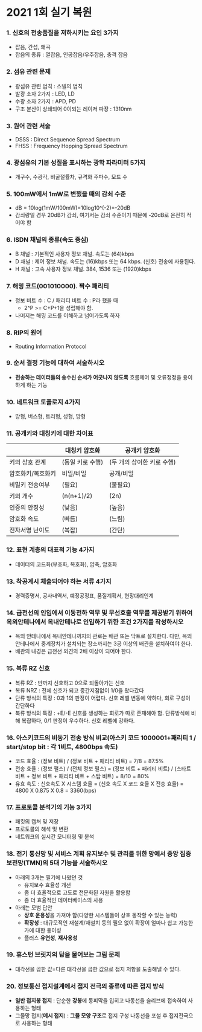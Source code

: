 # 2021 1회 실기 복원
### 1. 신호의 전송품질을 저하시키는 요인 3가지
- 잡음, 간섭, 왜곡
- 잡음의 종류 : 열잡음, 인공잡음/우주잡음, 충격 잡음


### 2. 섬유 관련 문제
- 광섬유 관련 법칙 : 스넬의 법칙
- 발광 소자 2가지 : LED, LD
- 수광 소자 2가지 : APD, PD
- 구조 분산이 상쇄되어 0이되는 레이저 파장 : 1310nm


### 3. 원어 관련 서술
- DSSS : Direct Sequence Spread Spectrum
- FHSS : Frequency Hopping Spread Spectrum


### 4. 광섬유의 기본 성질을 표시하는 광학 파라미터 5가지
- 개구수, 수광각, 비굴절률차, 규격화 주파수, 모드 수


### 5. 100mW에서 1mW로 변했을 때의 감쇠 수준
- dB = 10log(1mW/100mW)=10log10^(-2)=-20dB
- 감쇠량일 경우 20dB가 감쇠, 여기서는 감쇠 수준이기 때문에 -20dB로 온전히 적어야 함


### 6. ISDN 채널의 종류(속도 중심)
- B 채널 : 기본적인 사용자 정보 채널. 속도는 (64)kbps
- D 채널 : 제어 정보 채널. 속도는 (16)kbps 또는 64 kbps. (신호) 전송에 사용된다.
- H 채널 : 고속 사용자 정보 채널. 384, 1536 또는 (1920)kbps


### 7. 해밍 코드(001010000). 짝수 패리티
- 정보 비트 수 : C / 패리티 비트 수 : P라 했을 때
  - 2^P >= C+P+1을 성립해야 함.
- 나머지는 해밍 코드를 이해하고 넘어가도록 하자


### 8. RIP의 원어
- Routing Information Protocol


### 9. 순서 결정 기능에 대하여 서술하시오
- **전송하는 데이터들의 송수신 순서가 어긋나지 않도록** 흐름제어 및 오류정정을 용이하게 하는 기능


### 10. 네트워크 토폴로지 4가지
- 망형, 버스형, 트리형, 성형, 망형


### 11. 공개키와 대칭키에 대한 차이표
||대칭키 암호화|공개키 암호화|
|-------|--------|----|
|키의 상호 관계|(동일 키로 수행)|(두 개의 상이한 키로 수행)|
|암호화키/복호화키|비밀/비밀|공개/비밀|
|비밀키 전송여부|(필요)|(불필요)|
|키의 개수|(n(n+1)/2)|(2n)|
|인증의 안정성|(낮음)|(높음)|
|암호화 속도|(빠름)|(느림)|
|전자서명 난이도|(복잡)|(간단)|


### 12. 표현 계층의 대표적 기능 4가지
- 데이터의 코드화(부호화, 복호화), 압축, 암호화


### 13. 착공계시 체출되어야 하는 서류 4가지
- 경력증명서, 공사내역서, 예정공정표, 품질계획서, 현장대리인계


### 14. 급전선의 인입에서 이동전하 역무 및 무선호출 역무를 제공받기 위하여 옥외안테나에서 옥내안테나로 인입하기 위한 조건 2가지를 작성하시오
- 옥외 안테나에서 옥내안테나까지의 관로는 배관 또는 닥트로 설치한다. 다만, 옥외 안테나에서 중계장치가 설치되는 장소까지는 3공 이상의 배관을 설치하여야 한다.
- 배관의 내경은 급전선 외견의 2배 이상이 되어야 한다.


### 15. 복류 RZ 신호
- 복류 RZ : 반까지 신호하고 0으로 되돌아가는 신호
- 복류 NRZ : 전체 신호가 되고 중간지점없이 1/0을 왔다갔다
- 단류 방식의 특징 : 0과 1의 판정이 어렵다. 신호 레벨 변동에 약하다, 회로 구성이 간단하다
- 복류 방식의 특징 : +E/-E 신호를 생성하는 회로가 따로 존재해야 함. 단류방식에 비해 복잡하다, 0/1 판정이 우수하다. 신호 레벨에 강하다.


### 16. 아스키코드의 비동기 전송 방식 비교(아스키 코드 1000001+패리티 1 / start/stop bit : 각 1비트, 4800bps 속도)
- 코드 효율 : (정보 비트) / (정보 비트 + 패리티 비트) = 7/8 = 87.5%
- 전송 효율 : (정보 펄스) / (전체 정보 펄스) = (정보 비트 + 패리티 비트) / (스타트 비트 + 정보 비트 + 패리티 비트 + 스탑 비트) = 8/10 = 80%
- 유효 속도 : 신호속도 X 시스템 효율 = (신호 속도 X 코드 효율 X 전송 효율) = 4800 X 0.875 X 0.8 = 3360(bps)


### 17. 프로토콜 분석기의 기능 3가지
- 패킷의 캡쳐 및 저장
- 프로토콜의 해석 및 변환
- 네트워크의 실시간 모니터링 및 분석


### 18. 전기 통신망 및 서비스 계획 유지보수 및 관리를 위한 망에서 중앙 집중 보전망(TMN)의 5대 기능을 서술하시오
- 아래의 3개는 필기에 나왔던 것
  - 유지보수 효율성 개선
  - 좀 더 효율적으로 고도로 전문화된 자원을 활용함
  - 좀 더 효율적인 데이터베이스의 사용
- 아래는 모범 답안
  - **상호 운용성**을 가져야 함(다양한 시스템들이 상호 동작할 수 있는 능력)
  - **확장성** : 대규모적인 재설계/재설치 등의 필요 없이 확장이 얼마나 쉽고 가능한가에 대한 용이성
  - 플러스 **유연성**, **재사용성**


### 19. 휴스턴 브릿지의 답을 물어보는 그림 문제
- 대각선을 곱한 값=다른 대각선을 곱한 값으로 접지 저항을 도출해낼 수 있다.


### 20. 정보통신 접지설계에서 접지 전극의 종류에 따른 접지 방식
- **일반 접지봉 접지** : 단순한 **강봉**에 동피막을 입히고 나동선을 슬리브에 접속하여 사용하는 형태
- 그물망 접지(**메시 접지**) : **그물 모양 구조**로 접지 구성 나동선을 포설 후 접지전극으로 사용하는 형태